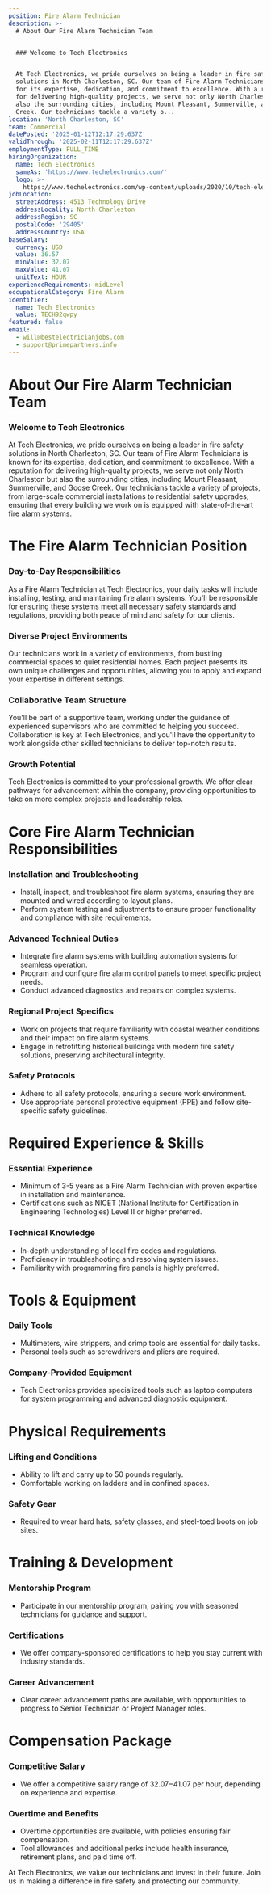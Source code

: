 ```yaml
---
position: Fire Alarm Technician
description: >-
  # About Our Fire Alarm Technician Team


  ### Welcome to Tech Electronics


  At Tech Electronics, we pride ourselves on being a leader in fire safety
  solutions in North Charleston, SC. Our team of Fire Alarm Technicians is known
  for its expertise, dedication, and commitment to excellence. With a reputation
  for delivering high-quality projects, we serve not only North Charleston but
  also the surrounding cities, including Mount Pleasant, Summerville, and Goose
  Creek. Our technicians tackle a variety o...
location: 'North Charleston, SC'
team: Commercial
datePosted: '2025-01-12T12:17:29.637Z'
validThrough: '2025-02-11T12:17:29.637Z'
employmentType: FULL_TIME
hiringOrganization:
  name: Tech Electronics
  sameAs: 'https://www.techelectronics.com/'
  logo: >-
    https://www.techelectronics.com/wp-content/uploads/2020/10/tech-electronics-logo.png
jobLocation:
  streetAddress: 4513 Technology Drive
  addressLocality: North Charleston
  addressRegion: SC
  postalCode: '29405'
  addressCountry: USA
baseSalary:
  currency: USD
  value: 36.57
  minValue: 32.07
  maxValue: 41.07
  unitText: HOUR
experienceRequirements: midLevel
occupationalCategory: Fire Alarm
identifier:
  name: Tech Electronics
  value: TECH92qwpy
featured: false
email:
  - will@bestelectricianjobs.com
  - support@primepartners.info
---
```




# About Our Fire Alarm Technician Team

### Welcome to Tech Electronics

At Tech Electronics, we pride ourselves on being a leader in fire safety solutions in North Charleston, SC. Our team of Fire Alarm Technicians is known for its expertise, dedication, and commitment to excellence. With a reputation for delivering high-quality projects, we serve not only North Charleston but also the surrounding cities, including Mount Pleasant, Summerville, and Goose Creek. Our technicians tackle a variety of projects, from large-scale commercial installations to residential safety upgrades, ensuring that every building we work on is equipped with state-of-the-art fire alarm systems.

# The Fire Alarm Technician Position

### Day-to-Day Responsibilities

As a Fire Alarm Technician at Tech Electronics, your daily tasks will include installing, testing, and maintaining fire alarm systems. You'll be responsible for ensuring these systems meet all necessary safety standards and regulations, providing both peace of mind and safety for our clients.

### Diverse Project Environments

Our technicians work in a variety of environments, from bustling commercial spaces to quiet residential homes. Each project presents its own unique challenges and opportunities, allowing you to apply and expand your expertise in different settings.

### Collaborative Team Structure

You'll be part of a supportive team, working under the guidance of experienced supervisors who are committed to helping you succeed. Collaboration is key at Tech Electronics, and you'll have the opportunity to work alongside other skilled technicians to deliver top-notch results.

### Growth Potential

Tech Electronics is committed to your professional growth. We offer clear pathways for advancement within the company, providing opportunities to take on more complex projects and leadership roles.

# Core Fire Alarm Technician Responsibilities

### Installation and Troubleshooting

- Install, inspect, and troubleshoot fire alarm systems, ensuring they are mounted and wired according to layout plans. 
- Perform system testing and adjustments to ensure proper functionality and compliance with site requirements.

### Advanced Technical Duties

- Integrate fire alarm systems with building automation systems for seamless operation.
- Program and configure fire alarm control panels to meet specific project needs.
- Conduct advanced diagnostics and repairs on complex systems.

### Regional Project Specifics

- Work on projects that require familiarity with coastal weather conditions and their impact on fire alarm systems.
- Engage in retrofitting historical buildings with modern fire safety solutions, preserving architectural integrity.

### Safety Protocols

- Adhere to all safety protocols, ensuring a secure work environment.
- Use appropriate personal protective equipment (PPE) and follow site-specific safety guidelines.

# Required Experience & Skills

### Essential Experience

- Minimum of 3-5 years as a Fire Alarm Technician with proven expertise in installation and maintenance.
- Certifications such as NICET (National Institute for Certification in Engineering Technologies) Level II or higher preferred.

### Technical Knowledge

- In-depth understanding of local fire codes and regulations.
- Proficiency in troubleshooting and resolving system issues.
- Familiarity with programming fire panels is highly preferred.

# Tools & Equipment

### Daily Tools

- Multimeters, wire strippers, and crimp tools are essential for daily tasks.
- Personal tools such as screwdrivers and pliers are required.

### Company-Provided Equipment

- Tech Electronics provides specialized tools such as laptop computers for system programming and advanced diagnostic equipment.

# Physical Requirements

### Lifting and Conditions

- Ability to lift and carry up to 50 pounds regularly.
- Comfortable working on ladders and in confined spaces.

### Safety Gear

- Required to wear hard hats, safety glasses, and steel-toed boots on job sites.

# Training & Development

### Mentorship Program

- Participate in our mentorship program, pairing you with seasoned technicians for guidance and support.

### Certifications

- We offer company-sponsored certifications to help you stay current with industry standards.

### Career Advancement

- Clear career advancement paths are available, with opportunities to progress to Senior Technician or Project Manager roles.

# Compensation Package

### Competitive Salary

- We offer a competitive salary range of $32.07-$41.07 per hour, depending on experience and expertise.

### Overtime and Benefits

- Overtime opportunities are available, with policies ensuring fair compensation.
- Tool allowances and additional perks include health insurance, retirement plans, and paid time off.

At Tech Electronics, we value our technicians and invest in their future. Join us in making a difference in fire safety and protecting our community.